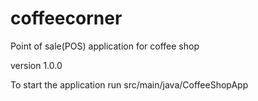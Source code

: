 # coffeecorner
Point of sale(POS) application for coffee shop

version 1.0.0

To start the application run 
src/main/java/CoffeeShopApp

